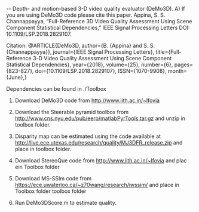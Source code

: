 
-- Depth- and motion-based 3-D video quality evaluator (DeMo3D).
A) If you are using DeMo3D code please cite this paper.
Appina, S. S. Channappayya, “Full-Reference 3D Video Quality Assessment Using Scene Component Statistical Dependencies,” IEEE Signal Processing Letters DOI: 10.1109/LSP.2018.2829107.

Citation:
@ARTICLE{DeMo3D,
author={B. {Appina} and S. S. {Channappayya}},
journal={IEEE Signal Processing Letters},
title={Full-Reference 3-D Video Quality Assessment Using Scene Component Statistical Dependencies},
year={2018},
volume={25},
number={6},
pages={823-827},
doi={10.1109/LSP.2018.2829107},
ISSN={1070-9908},
month={June},}



Dependencies can be found in ./Toolbox
1) Download DeMo3D code from http://www.iith.ac.in/~lfovia

2) Download the Steerable pyramid toolbox from http://www.cns.nyu.edu/pub/eero/matlabPyrTools.tar.gz and unzip in toolbox folder.

3) Disparity map can be estimated using the code available at http://live.ece.utexas.edu/research/quality/MJ3DFR_release.zip  and place in toolbox folder.

4) Download StereoQue code from http://www.iith.ac.in/~lfovia and plac ein Toolbox folder

5) Download MS-SSIm code from https://ece.uwaterloo.ca/~z70wang/research/iwssim/ and place in Toolbox folder toolbox folder

6) Run DeMo3DScore.m to estimate quality.
